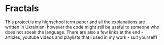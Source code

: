 # Fractals

This project is my highschool term paper and all the explanations are written in Ukrainian, 
however the code might still be useful to someone who does not speak the language. There are also a few links at the end - articles, 
youtube videos and playlists that I used in my work - suit yourself!
